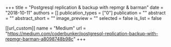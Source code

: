 +++
title = "Postgresql replication & backup with repmgr & barman"
date = "2018-10-11"
authors = []
publication_types = ["0"]
publication = ""
abstract = ""
abstract_short = ""
image_preview = ""
selected = false
is_list = false

[[url_custom]]
    name = "Medium"
    url = "https://medium.com/coderbunker/postgresql-replication-backup-with-repmgr-barman-a8098748b98c"
+++